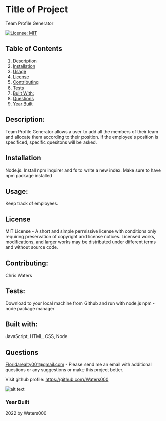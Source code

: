 
 # Title of Project
  Team Profile Generator  
  
 
        
[![License: MIT](https://img.shields.io/badge/License-MIT-yellow.svg)](https://opensource.org/licenses/MIT)            
## Table of Contents
1. [Description](#Description)
2. [Installation](#Installation)
3. [Usage](#Usage)
4. [License](#License)
5. [Contributing](#Contributing)
6. [Tests](#Tests)
7. [Built With:](#Built-with)
8. [Questions](#Questions)
9. [Year Built](#Year-built)

## Description: 
Team Profile Generator allows a user to add all the members of their team and allocate them according to their position.  If the employee's position is specificed, specific quesitons will be asked. 
## Installation
Node.js.  Install npm inquirer and fs to write a new index.  Make sure to have npm package installed
## Usage:
 Keep track of employees.  
 ## License
MIT License - A short and simple permissive license with conditions only requiring preservation of copyright and license notices. Licensed works, modifications, and larger works may be distributed under different terms and without source code.
## Contributing: 
Chris Waters   
## Tests:
Download to your local machine from Github and run with node.js npm - node package manager
## Built with:
JavaScript, HTML, CSS, Node

         



    
 ## Questions
  Floridarealty001@gmail.com - Please send me an email with additional questions or any suggestions or make this project better.
 
  Visit github profile:
  https://github.com/Waters000

  ![alt text](assets/images/screenshot.png)
 

### Year Built
2022 by Waters000  